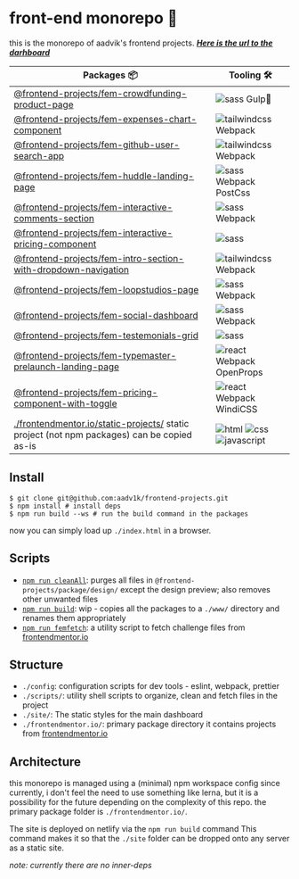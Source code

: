 # front-end monorepo 🗿

this is the monorepo of aadvik's frontend projects. **_[Here is the url to the darhboard](https://aadv1k-frontend.netlify.app)_**

| Packages 📦                                                                                                                       | Tooling 🛠️                   |
| --------------------------------------------------------------------------------------------------------------------------------- | ---------------------------- |
| [@frontend-projects/fem-crowdfunding-product-page](./frontendmentor.io/fem-crowdfunding-product-page/)                            | ![sass] Gulp🥤               |
| [@frontend-projects/fem-expenses-chart-component](./frontendmentor.io/fem-expenses-chart-component/)                              | ![tailwindcss] Webpack       |
| [@frontend-projects/fem-github-user-search-app](./frontendmentor.io/fem-github-user-search-app/)                                  | ![tailwindcss] Webpack       |
| [@frontend-projects/fem-huddle-landing-page](./frontendmentor.io/fem-huddle-landing-page/)                                        | ![sass] Webpack PostCss      |
| [@frontend-projects/fem-interactive-comments-section](./frontendmentor.io/fem-interactive-comments-section/)                      | ![sass] Webpack              |
| [@frontend-projects/fem-interactive-pricing-component](./frontendmentor.io/fem-interactive-pricing-component/)                    | ![sass]                      |
| [@frontend-projects/fem-intro-section-with-dropdown-navigation](./frontendmentor.io/fem-intro-section-with-dropdown-navigation/)  | ![tailwindcss] Webpack       |
| [@frontend-projects/fem-loopstudios-page](./frontendmentor.io/fem-loopstudios-page/)                                              | ![sass] Webpack              |
| [@frontend-projects/fem-social-dashboard](./frontendmentor.io/fem-social-dashboard/)                                              | ![sass] Webpack              |
| [@frontend-projects/fem-testemonials-grid](./frontendmentor.io/fem-testemonials-grid/)                                            | ![sass]                      |
| [@frontend-projects/fem-typemaster-prelaunch-landing-page](./frontendmentor.io/fem-typemaster-prelaunch-landing-page/)            | ![react] Webpack OpenProps   |
| [@frontend-projects/fem-pricing-component-with-toggle](./frontendmentor.io/fem-pricing-component-with-toggle/)                    | ![react] Webpack WindiCSS    |
| [./frontendmentor.io/static-projects/](./frontendmentor.io/static-projects) static project (not npm packages) can be copied as-is | ![html] ![css] ![javascript] |

## Install

```shell
$ git clone git@github.com:aadv1k/frontend-projects.git
$ npm install # install deps
$ npm run build --ws # run the build command in the packages
```

now you can simply load up `./index.html` in a browser.

## Scripts

- [`npm run cleanAll`](./scripts/cleanUp.sh): purges all files in `@frontend-projects/package/design/` except the design preview; also removes other unwanted files
- [`npm run build`](./scripts/deploy.sh): wip - copies all the packages to a `./www/` directory and renames them appropriately
- [`npm run femfetch`](./scripts/femfetch.sh): a utility script to fetch challenge files from [frontendmentor.io](https://frontendmentor.io)

## Structure

- `./config`: configuration scripts for dev tools - eslint, webpack, prettier
- `./scripts/`: utility shell scripts to organize, clean and fetch files in the project
- `./site/`: The static styles for the main dashboard
- `./frontendmentor.io/`: primary package directory it contains projects from [frontendmentor.io](https://frontendmentor.io)

## Architecture

this monorepo is managed using a (minimal) npm workspace config since
currently, i don't feel the need to use something like lerna, but it is a
possibility for the future depending on the complexity of this repo. the
primary package folder is `./frontendmentor.io/`.

The site is deployed on netlify via the `npm run build` command This command makes it so that the `./site` folder can be dropped onto any server as a static site.

_note: currently there are no inner-deps_

[react]: https://img.shields.io/badge/react-20232a?style=flat&logo=react&logocolor=61dafb
[tailwindcss]: https://img.shields.io/badge/tailwind_css-38b2ac?style=flat&logo=tailwind-css&logocolor=white
[sass]: https://img.shields.io/badge/sass-cc6699?style=flat&logo=sass&logocolor=white
[html]: https://img.shields.io/badge/html-239120?style=flat&logo=html5&logocolor=white
[css]: https://img.shields.io/badge/css-239120?&style=flat&logo=css3&logocolor=white
[javascript]: https://img.shields.io/badge/javascript-323330?style=flat&logo=javascript&logocolor=f7df1e
